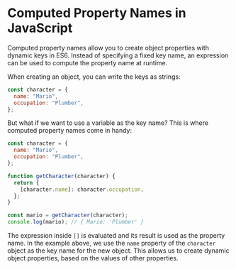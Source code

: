 # Computed Property Names in JavaScript

Computed property names allow you to create object properties with dynamic keys in ES6. Instead of specifying a fixed key name, an expression can be used to compute the property name at runtime.

When creating an object, you can write the keys as strings:

```js
const character = {
  name: "Mario",
  occupation: "Plumber",
};
```

But what if we want to use a variable as the key name? This is where computed property names come in handy:

```js
const character = {
  name: "Mario",
  occupation: "Plumber",
};

function getCharacter(character) {
  return {
    [character.name]: character.occupation,
  };
}

const mario = getCharacter(character);
console.log(mario); // { Mario: 'Plumber' }
```

The expression inside `[]` is evaluated and its result is used as the property name. In the example above, we use the `name` property of the `character` object as the key name for the new object. This allows us to create dynamic object properties, based on the values of other properties.

